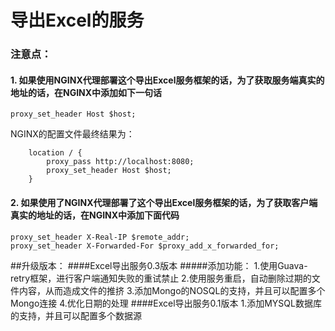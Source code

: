 # 导出Excel的服务

### 注意点：
#### 1. 如果使用NGINX代理部署这个导出Excel服务框架的话，为了获取服务端真实的地址的话，在NGINX中添加如下一句话
`proxy_set_header Host $host;`

NGINX的配置文件最终结果为：
```
    location / {
        proxy_pass http://localhost:8080;
        proxy_set_header Host $host;
    }
```

#### 2. 如果使用了NGINX代理部署了这个导出Excel服务框架的话，为了获取客户端真实的地址的话，在NGINX中添加下面代码
```
proxy_set_header X-Real-IP $remote_addr;
proxy_set_header X-Forwarded-For $proxy_add_x_forwarded_for;
```
##升级版本：
####Excel导出服务0.3版本
#####添加功能：
    1.使用Guava-retry框架，进行客户端通知失败的重试禁止
    2.使用服务重启，自动删除过期的文件内容，从而造成文件的推挤
    3.添加Mongo的NOSQL的支持，并且可以配置多个Mongo连接
    4.优化日期的处理
####Excel导出服务0.1版本
    1.添加MYSQL数据库的支持，并且可以配置多个数据源